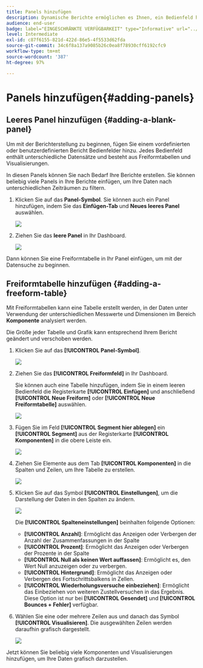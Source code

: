 ```yaml
---
title: Panels hinzufügen
description: Dynamische Berichte ermöglichen es Ihnen, ein Bedienfeld hinzuzufügen, um Ihre Daten entsprechend dem ausgewählten Zeitraum zu filtern.
audience: end-user
badge: label="EINGESCHRÄNKTE VERFÜGBARKEIT" type="Informative" url="../campaign-standard-migration-home.md" tooltip="Auf Campaign Standard migrierter Benutzer beschränkt"
level: Intermediate
exl-id: c87f6155-821d-422d-86e5-4f5533d62fda
source-git-commit: 34c6f8a137a9085b26c0ea8f78930cff6192cfc9
workflow-type: tm+mt
source-wordcount: '387'
ht-degree: 97%

---
```


# Panels hinzufügen{#adding-panels}

## Leeres Panel hinzufügen {#adding-a-blank-panel}

Um mit der Berichterstellung zu beginnen, fügen Sie einem vordefinierten oder benutzerdefinierten Bericht Bedienfelder hinzu. Jedes Bedienfeld enthält unterschiedliche Datensätze und besteht aus Freiformtabellen und Visualisierungen.

In diesen Panels können Sie nach Bedarf Ihre Berichte erstellen. Sie können beliebig viele Panels in Ihre Berichte einfügen, um Ihre Daten nach unterschiedlichen Zeiträumen zu filtern.

1. Klicken Sie auf das **Panel-Symbol**. Sie können auch ein Panel hinzufügen, indem Sie das **Einfügen-Tab** und **Neues leeres Panel** auswählen.

   ![](assets/dynamic_report_panel_1.png)

1. Ziehen Sie das **leere Panel** in Ihr Dashboard.

   ![](assets/dynamic_report_panel.png)

Dann können Sie eine Freiformtabelle in Ihr Panel einfügen, um mit der Datensuche zu beginnen.

## Freiformtabelle hinzufügen            {#adding-a-freeform-table}

Mit Freiformtabellen kann eine Tabelle erstellt werden, in der Daten unter Verwendung der unterschiedlichen Messwerte und Dimensionen im Bereich **Komponente** analysiert werden.

Die Größe jeder Tabelle und Grafik kann entsprechend Ihrem Bericht geändert und verschoben werden.

1. Klicken Sie auf das **[!UICONTROL Panel-Symbol]**.

   ![](assets/dynamic_report_panel_1.png)

1. Ziehen Sie das **[!UICONTROL Freiformfeld]** in Ihr Dashboard.

   Sie können auch eine Tabelle hinzufügen, indem Sie in einem leeren Bedienfeld die Registerkarte **[!UICONTROL Einfügen]** und anschließend **[!UICONTROL Neue Freiform]** oder **[!UICONTROL Neue Freiformtabelle]** auswählen.

   ![](assets/dynamic_report_panel_2.png)

1. Fügen Sie im Feld **[!UICONTROL Segment hier ablegen]** ein **[!UICONTROL Segment]** aus der Registerkarte **[!UICONTROL Komponenten]** in die obere Leiste ein.

   ![](assets/dynamic_report_panel_3.png)

1. Ziehen Sie Elemente aus dem Tab **[!UICONTROL Komponenten]** in die Spalten und Zeilen, um Ihre Tabelle zu erstellen.

   ![](assets/dynamic_report_freeform_3.png)

1. Klicken Sie auf das Symbol **[!UICONTROL Einstellungen]**, um die Darstellung der Daten in den Spalten zu ändern.

   ![](assets/dynamic_report_freeform_4.png)

   Die **[!UICONTROL Spalteneinstellungen]** beinhalten folgende Optionen:

   * **[!UICONTROL Anzahl]**: Ermöglicht das Anzeigen oder Verbergen der Anzahl der Zusammenfassungen in der Spalte
   * **[!UICONTROL Prozent]**: Ermöglicht das Anzeigen oder Verbergen der Prozente in der Spalte
   * **[!UICONTROL Null als keinen Wert auffassen]**: Ermöglicht es, den Wert Null anzuzeigen oder zu verbergen.
   * **[!UICONTROL Hintergrund]**: Ermöglicht das Anzeigen oder Verbergen des Fortschrittsbalkens in Zellen.
   * **[!UICONTROL Wiederholungsversuche einbeziehen]**: Ermöglicht das Einbeziehen von weiteren Zustellversuchen in das Ergebnis. Diese Option ist nur bei **[!UICONTROL Gesendet]** und **[!UICONTROL Bounces + Fehler]** verfügbar.

1. Wählen Sie eine oder mehrere Zeilen aus und danach das Symbol **[!UICONTROL Visualisieren]**. Die ausgewählten Zeilen werden daraufhin grafisch dargestellt.

   ![](assets/dynamic_report_freeform_5.png)

Jetzt können Sie beliebig viele Komponenten und Visualisierungen hinzufügen, um Ihre Daten grafisch darzustellen.
